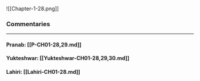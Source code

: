 ![[Chapter-1-28.png]]

### Commentaries

---

#### Pranab: [[P-CH01-28,29.md]]

#### Yukteshwar: [[Yukteshwar-CH01-28,29,30.md]]

#### Lahiri: [[Lahiri-CH01-28.md]]
